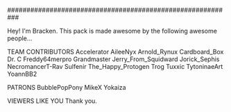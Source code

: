 ###########################################################

Hey! I'm Bracken. 
This pack is made awesome by the following awesome people...


TEAM CONTRIBUTORS
Accelerator
AileeNyx
Arnold_Rynux
Cardboard_Box
Dr. C
Freddy64merpro
Grandmaster
Jerry_From_Squidward
Jorick_Sephis
NecromancerT-Rav
Sulfenir
The_Happy_Protogen
Trog
Tuxxic
TytoninaeArt
YoannBB2

PATRONS
BubblePopPony
MikeX
Yokaiza

VIEWERS LIKE YOU
Thank you.



